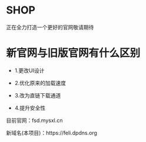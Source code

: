# SHOP

正在全力打造一个更好的官网敬请期待

# 新官网与旧版官网有什么区别

- 1.更改UI设计

- 2.优化原来的加载速度

- 3.改为直链下载通道

- 4.提升安全性


<p>目前官网：fsd.mysxl.cn<p>

</body>

</html>

<p>新域名(本项目)：https://feli.dpdns.org</p>

</body>

</html>
